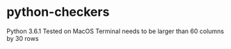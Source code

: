 # python-checkers
Python 3.6.1
Tested on MacOS
Terminal needs to be larger than 60 columns by 30 rows 
